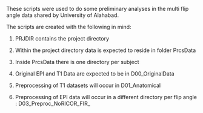 These scripts were used to do some preliminary analyses in the multi flip angle data shared by University of Alahabad.

The scripts are created with the following in mind:

1) PRJDIR contains the project directory

2) Within the project directory data is expected to reside in folder PrcsData

3) Inside PrcsData there is one directory per subject

4) Original EPI and T1 Data are expected to be in D00_OriginalData

5) Preprocessing of T1 datasets will occur in D01_Anatomical

6) Preprocessing of EPI data will occur in a different directory per flip angle : D03_Preproc_NoRICOR_FIR_<FA>


